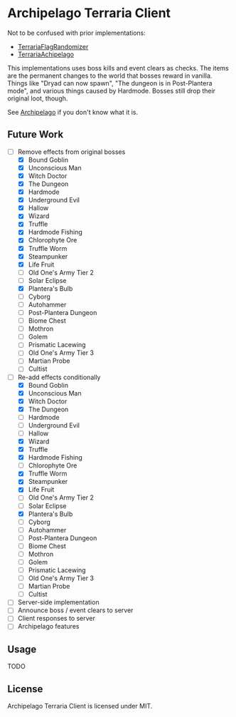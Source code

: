 # Archipelago Terraria Client

Not to be confused with prior implementations:

* [TerrariaFlagRandomizer](https://github.com/Cronus-waters/TerrariaFlagRandomizer)
* [TerrariaAchipelago](https://github.com/Whoneedspacee/TerrariaArchipelago)

This implementations uses boss kills and event clears as checks. The items are the permanent
changes to the world that bosses reward in vanilla. Things like "Dryad can now spawn", "The dungeon
is in Post-Plantera mode", and various things caused by Hardmode. Bosses still drop their original
loot, though.

See [Archipelago](https://archipelago.gg/) if you don't know what it is.

## Future Work

- [ ] Remove effects from original bosses
    - [X] Bound Goblin
    - [X] Unconscious Man
    - [X] Witch Doctor
    - [X] The Dungeon
    - [X] Hardmode
    - [X] Underground Evil
    - [X] Hallow
    - [X] Wizard
    - [X] Truffle
    - [X] Hardmode Fishing
    - [X] Chlorophyte Ore
    - [X] Truffle Worm
    - [X] Steampunker
    - [X] Life Fruit
    - [ ] Old One's Army Tier 2
    - [ ] Solar Eclipse
    - [X] Plantera's Bulb
    - [ ] Cyborg
    - [ ] Autohammer
    - [ ] Post-Plantera Dungeon
    - [ ] Biome Chest
    - [ ] Mothron
    - [ ] Golem
    - [ ] Prismatic Lacewing
    - [ ] Old One's Army Tier 3
    - [ ] Martian Probe
    - [ ] Cultist
- [ ] Re-add effects conditionally
    - [X] Bound Goblin
    - [X] Unconscious Man
    - [X] Witch Doctor
    - [X] The Dungeon
    - [ ] Hardmode
    - [ ] Underground Evil
    - [ ] Hallow
    - [X] Wizard
    - [X] Truffle
    - [X] Hardmode Fishing
    - [ ] Chlorophyte Ore
    - [X] Truffle Worm
    - [X] Steampunker
    - [X] Life Fruit
    - [ ] Old One's Army Tier 2
    - [ ] Solar Eclipse
    - [X] Plantera's Bulb
    - [ ] Cyborg
    - [ ] Autohammer
    - [ ] Post-Plantera Dungeon
    - [ ] Biome Chest
    - [ ] Mothron
    - [ ] Golem
    - [ ] Prismatic Lacewing
    - [ ] Old One's Army Tier 3
    - [ ] Martian Probe
    - [ ] Cultist
- [ ] Server-side implementation
- [ ] Announce boss / event clears to server
- [ ] Client responses to server
- [ ] Archipelago features

## Usage

TODO

## License

Archipelago Terraria Client is licensed under MIT.
